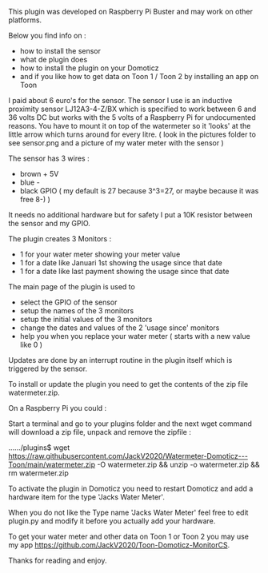This plugin was developed on Raspberry Pi Buster and may work on other platforms.

Below you find info on :

 - how to install the sensor
 - what de plugin does
 - how to install the plugin on your Domoticz
 - and if you like how to get data on Toon 1 / Toon 2 by installing an app on Toon

I paid about 6 euro's for the sensor.
The sensor I use is an inductive proximity sensor LJ12A3-4-Z/BX which is specified to work between 6 and 36 volts DC but works with the 5 volts of a Raspberry Pi for undocumented reasons. You have to mount it on top of the watermeter so it 'looks' at the little arrow which turns around for every litre.
( look in the pictures folder to see sensor.png and a picture of my water meter with the sensor )

The sensor has 3 wires :

 - brown + 5V
 - blue  - 
 - black GPIO ( my default is 27 because 3^3=27, or maybe because it was free 8-) )

It needs no additional hardware but for safety I put a 10K resistor between the sensor and my GPIO.

The plugin creates 3 Monitors :

 - 1 for your water meter showing your meter value
 - 1 for a date like Januari 1st showing the usage since that date
 - 1 for a date like last payment showing the usage since that date

The main page of the plugin is used to

 - select the GPIO of the sensor
 - setup the names of the 3 monitors
 - setup the initial values of the 3 monitors
 - change the dates and values of the 2 'usage since' monitors
 - help you when you replace your water meter ( starts with a new value like 0 )

Updates are done by an interrupt routine in the plugin itself which is triggered by the sensor.

To install or update the plugin you need to get the contents of the zip file watermeter.zip.

On a Raspberry Pi you could :

Start a terminal and go to your plugins folder and the next wget command will download a zip file, unpack and remove the zipfile : 

 ....../plugins$ wget https://raw.githubusercontent.com/JackV2020/Watermeter-Domoticz---Toon/main/watermeter.zip -O watermeter.zip && unzip -o watermeter.zip && rm watermeter.zip

To activate the plugin in Domoticz you need to restart Domoticz and add a hardware item for the type 'Jacks Water Meter'.

When you do not like the Type name 'Jacks Water Meter' feel free to edit plugin.py and modify it before you actually add your hardware.

To get your water meter and other data on Toon 1 or Toon 2 you may use my app https://github.com/JackV2020/Toon-Domoticz-MonitorCS. 


Thanks for reading and enjoy.
